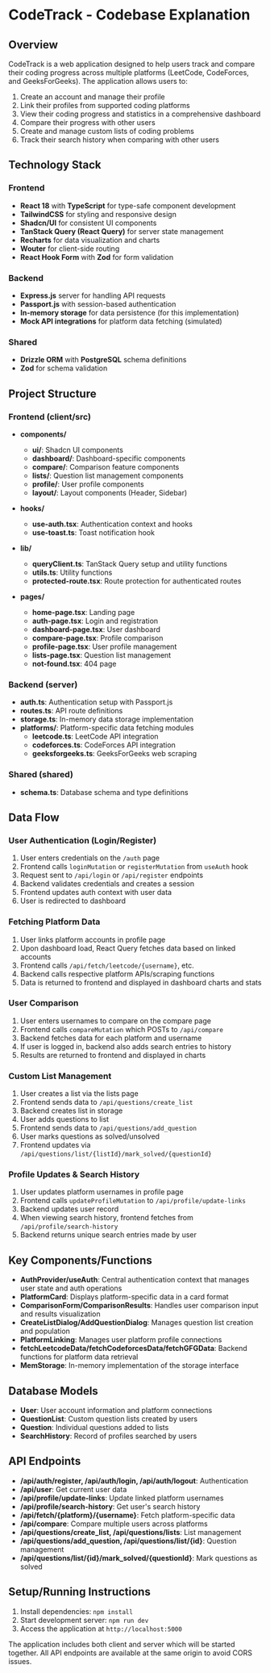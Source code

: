 # CodeTrack - Codebase Explanation

## Overview

CodeTrack is a web application designed to help users track and compare their coding progress across multiple platforms (LeetCode, CodeForces, and GeeksForGeeks). The application allows users to:

1. Create an account and manage their profile
2. Link their profiles from supported coding platforms
3. View their coding progress and statistics in a comprehensive dashboard
4. Compare their progress with other users
5. Create and manage custom lists of coding problems
6. Track their search history when comparing with other users

## Technology Stack

### Frontend
- **React 18** with **TypeScript** for type-safe component development
- **TailwindCSS** for styling and responsive design
- **Shadcn/UI** for consistent UI components
- **TanStack Query (React Query)** for server state management
- **Recharts** for data visualization and charts
- **Wouter** for client-side routing
- **React Hook Form** with **Zod** for form validation

### Backend
- **Express.js** server for handling API requests
- **Passport.js** with session-based authentication
- **In-memory storage** for data persistence (for this implementation)
- **Mock API integrations** for platform data fetching (simulated)

### Shared
- **Drizzle ORM** with **PostgreSQL** schema definitions
- **Zod** for schema validation

## Project Structure

### Frontend (client/src)

- **components/**
  - **ui/**: Shadcn UI components
  - **dashboard/**: Dashboard-specific components
  - **compare/**: Comparison feature components
  - **lists/**: Question list management components
  - **profile/**: User profile components
  - **layout/**: Layout components (Header, Sidebar)

- **hooks/**
  - **use-auth.tsx**: Authentication context and hooks
  - **use-toast.ts**: Toast notification hook

- **lib/**
  - **queryClient.ts**: TanStack Query setup and utility functions
  - **utils.ts**: Utility functions
  - **protected-route.tsx**: Route protection for authenticated routes

- **pages/**
  - **home-page.tsx**: Landing page
  - **auth-page.tsx**: Login and registration
  - **dashboard-page.tsx**: User dashboard
  - **compare-page.tsx**: Profile comparison
  - **profile-page.tsx**: User profile management
  - **lists-page.tsx**: Question list management
  - **not-found.tsx**: 404 page

### Backend (server)

- **auth.ts**: Authentication setup with Passport.js
- **routes.ts**: API route definitions
- **storage.ts**: In-memory data storage implementation
- **platforms/**: Platform-specific data fetching modules
  - **leetcode.ts**: LeetCode API integration
  - **codeforces.ts**: CodeForces API integration
  - **geeksforgeeks.ts**: GeeksForGeeks web scraping

### Shared (shared)

- **schema.ts**: Database schema and type definitions

## Data Flow

### User Authentication (Login/Register)

1. User enters credentials on the `/auth` page
2. Frontend calls `loginMutation` or `registerMutation` from `useAuth` hook
3. Request sent to `/api/login` or `/api/register` endpoints
4. Backend validates credentials and creates a session
5. Frontend updates auth context with user data
6. User is redirected to dashboard

### Fetching Platform Data

1. User links platform accounts in profile page
2. Upon dashboard load, React Query fetches data based on linked accounts
3. Frontend calls `/api/fetch/leetcode/{username}`, etc.
4. Backend calls respective platform APIs/scraping functions
5. Data is returned to frontend and displayed in dashboard charts and stats

### User Comparison

1. User enters usernames to compare on the compare page
2. Frontend calls `compareMutation` which POSTs to `/api/compare`
3. Backend fetches data for each platform and username
4. If user is logged in, backend also adds search entries to history
5. Results are returned to frontend and displayed in charts

### Custom List Management

1. User creates a list via the lists page
2. Frontend sends data to `/api/questions/create_list`
3. Backend creates list in storage
4. User adds questions to list
5. Frontend sends data to `/api/questions/add_question`
6. User marks questions as solved/unsolved
7. Frontend updates via `/api/questions/list/{listId}/mark_solved/{questionId}`

### Profile Updates & Search History

1. User updates platform usernames in profile page
2. Frontend calls `updateProfileMutation` to `/api/profile/update-links`
3. Backend updates user record
4. When viewing search history, frontend fetches from `/api/profile/search-history`
5. Backend returns unique search entries made by user

## Key Components/Functions

- **AuthProvider/useAuth**: Central authentication context that manages user state and auth operations
- **PlatformCard**: Displays platform-specific data in a card format
- **ComparisonForm/ComparisonResults**: Handles user comparison input and results visualization
- **CreateListDialog/AddQuestionDialog**: Manages question list creation and population
- **PlatformLinking**: Manages user platform profile connections
- **fetchLeetcodeData/fetchCodeforcesData/fetchGFGData**: Backend functions for platform data retrieval
- **MemStorage**: In-memory implementation of the storage interface

## Database Models

- **User**: User account information and platform connections
- **QuestionList**: Custom question lists created by users
- **Question**: Individual questions added to lists
- **SearchHistory**: Record of profiles searched by users

## API Endpoints

- **/api/auth/register, /api/auth/login, /api/auth/logout**: Authentication
- **/api/user**: Get current user data
- **/api/profile/update-links**: Update linked platform usernames
- **/api/profile/search-history**: Get user's search history
- **/api/fetch/{platform}/{username}**: Fetch platform-specific data
- **/api/compare**: Compare multiple users across platforms
- **/api/questions/create_list, /api/questions/lists**: List management
- **/api/questions/add_question, /api/questions/list/{id}**: Question management
- **/api/questions/list/{id}/mark_solved/{questionId}**: Mark questions as solved

## Setup/Running Instructions

1. Install dependencies: `npm install`
2. Start development server: `npm run dev`
3. Access the application at `http://localhost:5000`

The application includes both client and server which will be started together. All API endpoints are available at the same origin to avoid CORS issues.
